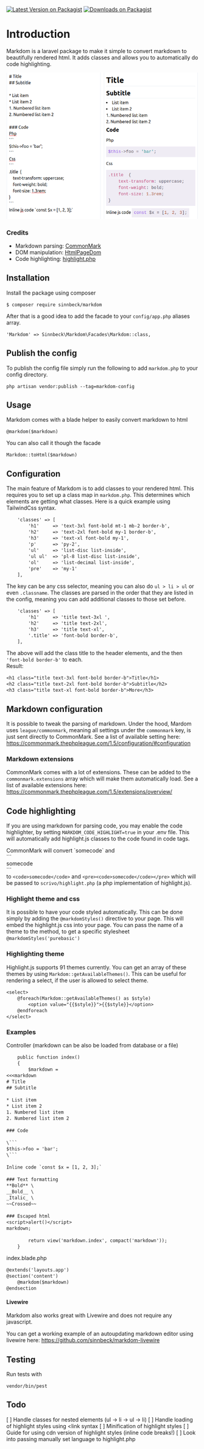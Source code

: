 
[![Latest Version on Packagist](https://img.shields.io/packagist/v/sinnbeck/markdom.svg?style=flat)](https://packagist.org/packages/sinnbeck/markdom)
[![Downloads on Packagist](https://img.shields.io/packagist/dt/sinnbeck/markdom.svg?style=flat)](https://packagist.org/packages/sinnbeck/markdom)


# Introduction

Markdom is a laravel package to make it simple to convert markdown to beautifully rendered html. It adds classes and allows you to automatically do code highlighting.

![Preview](preview.png)

### Credits
* Markdown parsing: [CommonMark](https://github.com/thephpleague/commonmark)
* DOM manipulation: [HtmlPageDom](https://github.com/wasinger/htmlpagedom)
* Code highlighting: [highlight.php](https://github.com/scrivo/highlight.php) 

## Installation
Install the package using composer
```
$ composer require sinnbeck/markdom
```

After that is a good idea to add the facade to your `config/app.php` aliases array.
```
'Markdom' => Sinnbeck\Markdom\Facades\Markdom::class,
```

## Publish the config
To publish the config file simply run the following to add `markdom.php` to your config directory.
```
php artisan vendor:publish --tag=markdom-config
```

## Usage
Markdom comes with a blade helper to easily convert markdown to html
```
@markdom($markdown)
```
You can also call it though the facade
```
Markdom::toHtml($markdown)
```

## Configuration
The main feature of Markdom is to add classes to your rendered html. This requires you to set up a class map in `markdom.php`. This determines which elements are getting what classes.
Here is a quick example using TailwindCss syntax.
```
    'classes' => [
        'h1'     => 'text-3xl font-bold mt-1 mb-2 border-b',
        'h2'     => 'text-2xl font-bold my-1 border-b',
        'h3'     => 'text-xl font-bold my-1',
        'p'      => 'py-2',
        'ul'     => 'list-disc list-inside',
        'ul ul'  => 'pl-8 list-disc list-inside',
        'ol'     => 'list-decimal list-inside',
        'pre'    => 'my-1'
    ],
```
The key can be any css selector, meaning you can also do `ul > li > ul` or even `.classname`. The classes are parsed in the order that they are listed in the config, meaning you can add additional classes to those set before.

```
    'classes' => [
        'h1'     => 'title text-3xl ',
        'h2'     => 'title text-2xl',
        'h3'     => 'title text-xl',
        '.title' => 'font-bold border-b',
    ],
```
The above will add the class title to the header elements, and the then `'font-bold border-b'` to each. \
Result:
```
<h1 class="title text-3xl font-bold border-b">Title</h1>
<h2 class="title text-2xl font-bold border-b">Subtitle</h2>
<h3 class="title text-xl font-bold border-b">More</h3>
```

## Markdown configuration
It is possible to tweak the parsing of markdown. Under the hood, Mardom uses `league/commonmark`, meaning all settings under the `commonmark` key, is just sent directly to CommonMark.
See a list of available setting here: https://commonmark.thephpleague.com/1.5/configuration/#configuration

### Markdown extensions
CommonMark comes with a lot of extensions. These can be added to the `commonmark.extensions` array which will make them automatically load.
See a list of available extensions here: https://commonmark.thephpleague.com/1.5/extensions/overview/

## Code highlighting
If you are using markdown for parsing code, you may enable the code highlighter, by setting `MARKDOM_CODE_HIGHLIGHT=true` in your .env file. This will automatically add highlight.js classes to the code found in code tags.
 
 CommonMark will convert \`somecode\` and \
 \``` \
 somecode \
 \``` \
 to `<code>somecode</code>` and `<pre><code>somecode</code></pre>` which will be passed to `scrivo/highlight.php` (a php implementation of highlight.js).
 
### Highlight theme and css
 It is possible to have your code styled automatically. This can be done simply by adding the `@markdomStyles()` directive to your page. This will embed the highlight.js css into your page. You can pass the name of a theme to the method, to get a specific stylesheet `@markdomStyles('purebasic')`
 
### Highlighting theme
 Highlight.js supports 91 themes currently. You can get an array of these themes by using `Markdom::getAvailableThemes()`. This can be useful for rendering a select, if the user is allowed to select theme.
```
<select>
    @foreach(Markdom::getAvailableThemes() as $style)
        <option value="{{$style}}">{{$style}}</option>
    @endforeach
</select> 
```

### Examples
Controller (markdown can be also be loaded from database or a file)
```
    public function index()
    {
        $markdown = 
<<<markdown
# Title
## Subtitle

* List item
* List item 2
1. Numbered list item
2. Numbered list item 2

### Code

\```
$this->foo = 'bar';
\```

Inline code `const $x = [1, 2, 3];`

### Text formatting
**Bold** \
__Bold__ \
_Italic_ \
~~Crossed~~

### Escaped html
<script>alert()</script>
markdown;

        return view('markdown.index', compact('markdown'));
    }
```
index.blade.php
```
@extends('layouts.app')
@section('content')
    @markdom($markdown)
@endsection
```
#### Livewire
Markdom also works great with Livewire and does not require any javascript.

You can get a working example of an autoupdating markdown editor using livewire here: https://github.com/sinnbeck/markdom-livewire

## Testing
Run tests with
```
vendor/bin/pest
```

## Todo
[ ] Handle classes for nested elements (ul -> li -> ul -> li)
[ ] Handle loading of highlight styles using <link syntax
[ ] Minification of highlight styles
[ ] Guide for using cdn version of highlight styles (inline code breaks!)
[ ] Look into passing manually set language to highlight.php